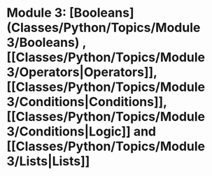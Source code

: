 <!--- Hi, if you're reading this, then Welcome! You're here for  of 2 reasons:
1. You're just seeing this in plaintext, which means you opend the file in a text editor. This is intended to be used with my Obsidian setup, which has it's own extensiosn to give my notes *flair*
2.  You're here for the author's commentary! All of my things that are commented are little snarky notes, annectdotes, and jokes I make that people studying probably don't need.
In any case, go forth, be good, and I'll see you whenever I do. --->

<!-- Tags: #python #computer_science #modules #data_types -->
# Module 3: [Booleans](Classes/Python/Topics/Module 3/Booleans) , [[Classes/Python/Topics/Module 3/Operators|Operators]], [[Classes/Python/Topics/Module 3/Conditions|Conditions]], [[Classes/Python/Topics/Module 3/Conditions|Logic]] and [[Classes/Python/Topics/Module 3/Lists|Lists]]
